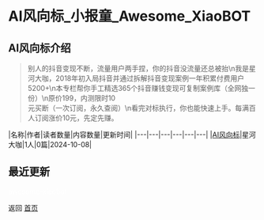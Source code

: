 # AI风向标_小报童_Awesome_XiaoBOT

## AI风向标介绍
> 别人的抖音变现不断，流量用户两手捏，你的抖音没流量还总被抬\n我是星河大咖，2018年初入局抖音并通过拆解抖音变现案例一年积累付费用户5200+\n本专栏帮你手工精选365个抖音赚钱变现可复制案例库（全网独一份）\n原价199，内测限时10  
元买断（一次订阅，永久查阅）\n看完对标执行，你也能快速上手。每满百人订阅涨价10元，先定先赚。  
  


|名称|作者|读者数量|内容数量|更新时间|
|---|---|---|---|---|---|
|[AI风向标](https://xiaobot.net/p/xingheE92?refer=0b133df9-27dc-423b-8101-639049001c13)|星河大咖|1人|0篇|2024-10-08|

## 最近更新



<a href="https://github.com/Reno9527/awesome-xiaobot" style="color: white; text-decoration: none;">awesome-xiaobot</a>

返回 [首页](../README.md)
